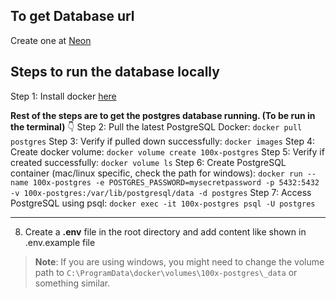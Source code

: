 ## To get Database url

Create one at [Neon](https://neon.tech/)

## Steps to run the database locally

Step 1: Install docker [here](https://docs.docker.com/engine/install/)

**Rest of the steps are to get the postgres database running\. (To be run in the terminal)** 👇
Step 2: Pull the latest PostgreSQL Docker: `docker pull postgres`
Step 3: Verify if pulled down successfully: `docker images` 
Step 4: Create docker volume: `docker volume create 100x-postgres` 
Step 5: Verify if created successfully: `docker volume ls` 
Step 6: Create PostgreSQL container (mac/linux specific, check the path for windows): `docker run --name 100x-postgres -e POSTGRES_PASSWORD=mysecretpassword -p 5432:5432 -v 100x-postgres:/var/lib/postgresql/data -d postgres` 
Step 7: Access PostgreSQL using psql: `docker exec -it 100x-postgres psql -U postgres`

---

8. Create a **.env** file in the root directory and add content like shown in .env.example file

> **Note**: If you are using windows, you might need to change the volume path to `C:\ProgramData\docker\volumes\100x-postgres\_data` or something similar.
